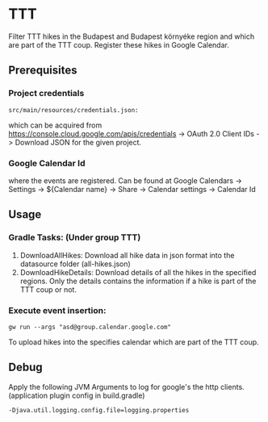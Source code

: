 # TTT
Filter TTT hikes in the Budapest and Budapest környéke region and which are part of the TTT coup.
Register these hikes in Google Calendar.

## Prerequisites
### Project credentials
~~~
src/main/resources/credentials.json:
~~~
which can be acquired from https://console.cloud.google.com/apis/credentials -> 
OAuth 2.0 Client IDs -> Download JSON for the given project.

### Google Calendar Id
where the events are registered. Can be found at Google Calendars -> Settings -> ${Calendar name} -> Share -> Calendar settings -> Calendar Id

## Usage
### Gradle Tasks: (Under group TTT)
1. DownloadAllHikes: Download all hike data in json format into the datasource folder (all-hikes.json)
2. DownloadHikeDetails: Download details of all the hikes in the specified regions. Only the details contains the information if a hike is part of the TTT coup or not.

### Execute event insertion:
~~~
gw run --args "asd@group.calendar.google.com"
~~~

To upload hikes into the specifies calendar which are part of the TTT coup.

## Debug
Apply the following JVM Arguments to log for google's the http clients. (application plugin config in build.gradle)
~~~
-Djava.util.logging.config.file=logging.properties
~~~